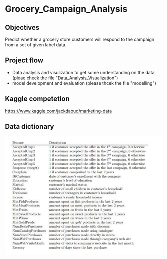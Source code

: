 # Grocery_Campaign_Analysis

## Objectives
Predict whether a grocery store customers will respond to the campaign from a set of given label data.

## Project flow
- Data analysis and visulization to get some understanding on the data (pleae check the file "Data_Analysis_Visualization")
- model development and evaluation (please thcek the file "modelling")


## Kaggle competetion
https://www.kaggle.com/jackdaoud/marketing-data

## Data dictionary
![Alt text](/Data_Dictionary.png)
